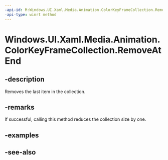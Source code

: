 ```yaml
---
-api-id: M:Windows.UI.Xaml.Media.Animation.ColorKeyFrameCollection.RemoveAtEnd
-api-type: winrt method
---
```


<!-- Method syntax
public void RemoveAtEnd()
-->

# Windows.UI.Xaml.Media.Animation.ColorKeyFrameCollection.RemoveAtEnd

## -description
Removes the last item in the collection.



## -remarks
If successful, calling this method reduces the collection size by one.

## -examples

## -see-also
